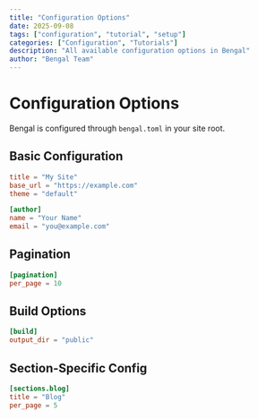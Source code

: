 ```yaml
---
title: "Configuration Options"
date: 2025-09-08
tags: ["configuration", "tutorial", "setup"]
categories: ["Configuration", "Tutorials"]
description: "All available configuration options in Bengal"
author: "Bengal Team"
---
```


# Configuration Options

Bengal is configured through `bengal.toml` in your site root.

## Basic Configuration

```toml
title = "My Site"
base_url = "https://example.com"
theme = "default"

[author]
name = "Your Name"
email = "you@example.com"
```

## Pagination

```toml
[pagination]
per_page = 10
```

## Build Options

```toml
[build]
output_dir = "public"
```

## Section-Specific Config

```toml
[sections.blog]
title = "Blog"
per_page = 5
```

